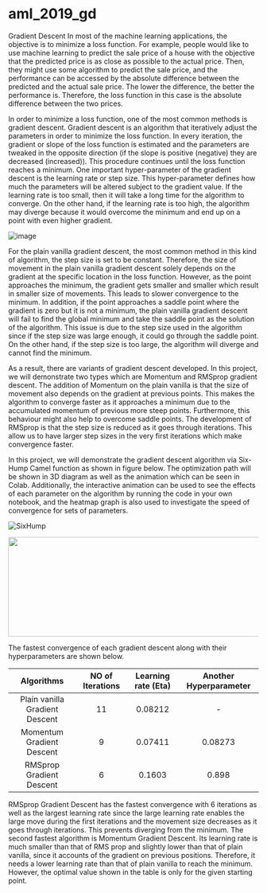 # aml_2019_gd
Gradient Descent
In most of the machine learning applications, the objective is to minimize a loss function. For example, people would like to use machine learning to predict the sale price of a house with the objective that the predicted price is as close as possible to the actual price. Then, they might use some algorithm to predict the sale price, and the performance can be accessed by the absolute difference between the predicted and the actual sale price. The lower the difference, the better the performance is. Therefore, the loss function in this case is the absolute difference between the two prices.

In order to minimize a loss function, one of the most common methods is gradient descent. Gradient descent is an algorithm that iteratively adjust the parameters in order to minimize the loss function. In every iteration, the gradient or slope of the loss function is estimated and the parameters are tweaked in the opposite direction (if the slope is positive (negative) they are decreased (increased)). This procedure continues until the loss function reaches a minimum. One important hyper-parameter of the gradient descent is the learning rate or step size. This hyper-parameter defines how much the parameters will be altered subject to the gradient value. If the learning rate is too small, then it will take a long time for the algorithm to converge. On the other hand, if the learning rate is too high, the algorithm may diverge because it would overcome the minimum and end up on a point with even higher gradient.

![image](https://user-images.githubusercontent.com/52329752/60841552-fefcf580-a1c9-11e9-8989-f63ca363e2e8.png)

For the plain vanilla gradient descent, the most common method in this kind of algorithm, the step size is set to be constant. Therefore, the size of movement in the plain vanilla gradient descent solely depends on the gradient at the specific location in the loss function. However, as the point approaches the minimum, the gradient gets smaller and smaller which result in smaller size of movements. This leads to slower convergence to the minimum. In addition, if the point approaches a saddle point where the gradient is zero but it is not a minimum, the plain vanilla gradient descent will fail to find the global minimum and take the saddle point as the solution of the algorithm. This issue is due to the step size used in the algorithm since if the step size was large enough, it could go through the saddle point. On the other hand, if the step size is too large, the algorithm will diverge and cannot find the minimum.

As a result, there are variants of gradient descent developed. In this project, we will demonstrate two types which are Momentum and RMSprop gradient descent. The addition of Momentum on the plain vanilla is that the size of movement also depends on the gradient at previous points. This makes the algorithm to converge faster as it approaches a minimum due to the accumulated momentum of previous more steep points. Furthermore, this behaviour might also help to overcome saddle points. The development of RMSprop is that the step size is reduced as it goes through iterations. This allow us to have larger step sizes in the very first iterations which make convergence faster.

In this project, we will demonstrate the gradient descent algorithm via Six-Hump Camel function as shown in figure below. The optimization path will be shown in 3D diagram as well as the animation which can be seen in Colab. Additionally, the interactive animation can be used to see the effects of each parameter on the algorithm by running the code in your own notebook, and the heatmap graph is also used to investigate the speed of convergence for sets of parameters.


![SixHump](https://user-images.githubusercontent.com/52329752/60832682-660faf80-a1b4-11e9-8e93-9dd6117c7204.png)

<p align="center">
  <img width="600" height="200" src="https://user-images.githubusercontent.com/52329752/60832682-660faf80-a1b4-11e9-8e93-9dd6117c7204.png">
</p>

The fastest convergence of each gradient descent along with their hyperparameters are shown below.
 
 | Algorithms | NO of Iterations | Learning rate (Eta) | Another Hyperparameter |
| :---:        |     :---:      |          :---: | :---: |
| Plain vanilla Gradient Descent   | 11   | 0.08212    |-|
| Momentum  Gradient Descent     | 9       | 0.07411     |0.08273|
| RMSprop  Gradient Descent     | 6       | 0.1603      |0.898|

RMSprop Gradient Descent has the fastest convergence with 6 iterations as well as the largest learning rate since the large learning rate enables the large move during the first iterations and the movement size decreases as it goes through iterations. This prevents diverging from the minimum. The second fastest algorithm is Momentum Gradient Descent. Its learning rate is much smaller than that of RMS prop and slightly lower than that of plain vanilla, since it accounts of the gradient on previous positions. Therefore, it needs a lower learning rate than that of plain vanilla to reach the minimum. However, the optimal value shown in the table is only for the given starting point.

